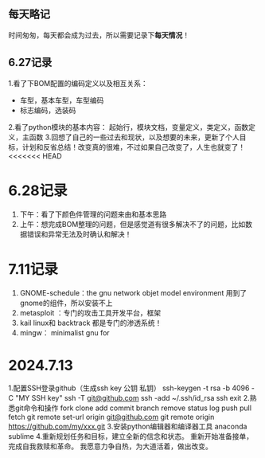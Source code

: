 ## 每天略记 ##

时间匆匆，每天都会成为过去，所以需要记录下**每天情况**！

## 6.27记录 ##

1.看了下BOM配置的编码定义以及相互关系：

- 车型，基本车型，车型编码
- 标志编码，选装码

2.看了python模块的基本内容：
 起始行，模块文档，变量定义，类定义，函数定义，主函数
3.回想了自己的一些过去和现状，以及想要的未来，更新了个人目标，计划和反省总结！改变真的很难，不过如果自己改变了，人生也就变了！ 
<<<<<<< HEAD
# 6.28记录 #
1. 下午：看了下颜色件管理的问题来由和基本思路
2. 上午：想完成BOM整理的问题，但是感觉道有很多解决不了的问题，比如数据错误和异常无法及时确认和解决！
# 7.11记录 #
1. GNOME-schedule：the gnu network objet model environment
用到了gnome的组件，所以安装不上
2. metasploit ：专门的攻击工具开发平台，框架
3. kail linux和 backtrack 都是专门的渗透系统！
4. mingw： minimalist gnu for 
# 2024.7.13 #
1.配置SSH登录github（生成ssh key 公钥 私钥）
ssh-keygen -t rsa -b 4096 -C "MY SSH key"
ssh -T git@github.com
ssh -add ~/.ssh/id_rsa
ssh exit
2.熟悉git命令和操作
fork clone add commit branch remove status log push pull fetch
git remote set-url origin git@github.com
git remote origin https://github.com/my/xxx.git
3.安装python编辑器和编译器工具  anaconda sublime 
4.重新规划任务和目标，建立全新的信念和状态。
重新开始准备接单，完成自我救赎和革命。
我愿意力争自热，为大道活着，做出改变。
